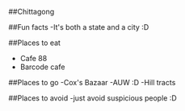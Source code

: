 ##Chittagong 

##Fun facts
  -It's both a state and a city :D 

##Places to eat
  - Cafe 88
  - Barcode cafe

##Places to go
  -Cox's Bazaar
  -AUW :D 
  -Hill tracts 

##Places to avoid
  -just avoid suspicious people :D 
